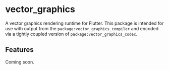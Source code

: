 # vector_graphics

A vector graphics rendering runtime for Flutter. This package is intended for
use with output from the `package:vector_graphics_compiler` and encoded via
a tightly coupled version of `package:vector_graphics_codec`.
## Features

Coming soon.

